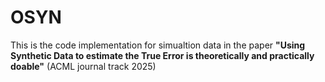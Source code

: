 # OSYN
This is the code implementation for simualtion data in the paper __"Using Synthetic Data to estimate the True Error is theoretically and practically doable"__ (ACML journal track 2025)
